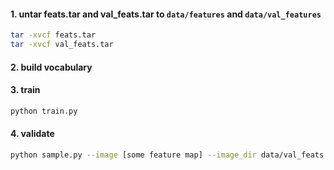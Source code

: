 #### 1. untar feats.tar and val_feats.tar to `data/features` and `data/val_features`

```bash
tar -xvcf feats.tar
tar -xvcf val_feats.tar
```

#### 2. build vocabulary

#### 3. train

```bash
python train.py
```

#### 4. validate

```bash
python sample.py --image [some feature map] --image_dir data/val_feats --decoder_path models/[some trained model].ckpt
```